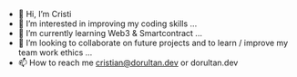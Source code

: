 - 👋 Hi, I’m Cristi
- 👀 I’m interested in improving my coding skills ...
- 🌱 I’m currently learning Web3 & Smartcontract ...
- 💞️ I’m looking to collaborate on future projects and to learn / improve my team work ethics ...
- 📫 How to reach me cristian@dorultan.dev or dorultan.dev

<!---
Dorultan-C/Dorultan-C is a ✨ special ✨ repository because its `README.md` (this file) appears on your GitHub profile.
You can click the Preview link to take a look at your changes.
--->
